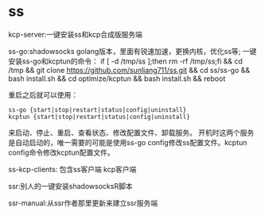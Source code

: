 # ss
kcp-server:一键安装ss和kcp合成版服务端

ss-go:shadowsocks golang版本，里面有锐速加速，更换内核，优化ss等;
一键安装ss-go和kcptun的命令：
if [ -d /tmp/ss ];then rm -rf /tmp/ss;fi && cd /tmp && git clone https://github.com/sunliang711/ss.git && cd ss/ss-go && bash install.sh &&
cd optimize/kcptun && bash install.sh && reboot

重启之后就可以使用：
```
ss-go {start|stop|restart|status|config|uninstall}
kcptun {start|stop|restart|status|config|uninstall}
```
来启动、停止、重启、查看状态、修改配置文件、卸载服务。
开机时这两个服务是自动启动的，唯一需要的可能是使用ss-go config修改ss配置文件。kcptun config命令修改kcptun配置文件。

ss-kcp-clients: 包含ss客户端 kcp客户端

ssr:别人的一键安装shadowsocksR脚本

ssr-manual:从ssr作者那里更新来建立ssr服务端
